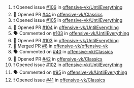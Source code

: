 <!--START_SECTION:activity-->
1. ❗ Opened issue [#106](https://github.com/offensive-vk/UntilEverything/issues/106) in [offensive-vk/UntilEverything](https://github.com/offensive-vk/UntilEverything)
2. 💪 Opened PR [#44](https://github.com/offensive-vk/Classics/pull/44) in [offensive-vk/Classics](https://github.com/offensive-vk/Classics)
3. ❗ Opened issue [#105](https://github.com/offensive-vk/UntilEverything/issues/105) in [offensive-vk/UntilEverything](https://github.com/offensive-vk/UntilEverything)
4. 💪 Opened PR [#104](https://github.com/offensive-vk/UntilEverything/pull/104) in [offensive-vk/UntilEverything](https://github.com/offensive-vk/UntilEverything)
5. 🗣 Commented on [#103](https://github.com/offensive-vk/UntilEverything/issues/103) in [offensive-vk/UntilEverything](https://github.com/offensive-vk/UntilEverything)
6. 💪 Opened PR [#103](https://github.com/offensive-vk/UntilEverything/pull/103) in [offensive-vk/UntilEverything](https://github.com/offensive-vk/UntilEverything)
7. 🎉 Merged PR [#8](https://github.com/offensive-vk/offensive-vk/pull/8) in [offensive-vk/offensive-vk](https://github.com/offensive-vk/offensive-vk)
8. 🗣 Commented on [#40](https://github.com/offensive-vk/Classics/issues/40) in [offensive-vk/Classics](https://github.com/offensive-vk/Classics)
9. 💪 Opened PR [#42](https://github.com/offensive-vk/Classics/pull/42) in [offensive-vk/Classics](https://github.com/offensive-vk/Classics)
10. ❗ Opened issue [#102](https://github.com/offensive-vk/UntilEverything/issues/102) in [offensive-vk/UntilEverything](https://github.com/offensive-vk/UntilEverything)
11. 🗣 Commented on [#95](https://github.com/offensive-vk/UntilEverything/issues/95) in [offensive-vk/UntilEverything](https://github.com/offensive-vk/UntilEverything)
12. ❗ Opened issue [#41](https://github.com/offensive-vk/Classics/issues/41) in [offensive-vk/Classics](https://github.com/offensive-vk/Classics)
<!--END_SECTION:activity-->